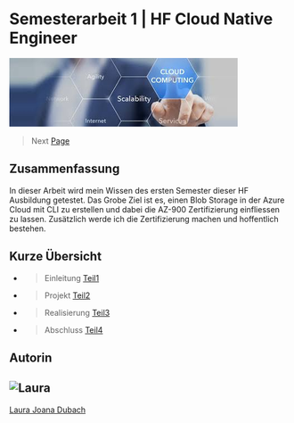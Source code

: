 # Semesterarbeit 1 | HF Cloud Native Engineer

![Titelbild](Pictures/Titelbild.jpg)

> Next [Page](https://github.com/lauradubach/Semesterarbeit1/blob/368d32ac3345825785e786d9bdece06bcd0d0953/Sites/Teil%201%20Einleitung.md)

## Zusammenfassung

In dieser Arbeit wird mein Wissen des ersten Semester dieser HF Ausbildung getestet. Das Grobe Ziel ist es, einen Blob Storage in der Azure Cloud mit CLI zu erstellen und dabei die AZ-900 Zertifizierung einfliessen zu lassen. Zusätzlich werde ich die Zertifizierung machen und hoffentlich bestehen.

## Kurze Übersicht

- > Einleitung [Teil1](/Semesterarbeit1/Sites/Teil%201%20Einleitung.md)
- > Projekt [Teil2](/Semesterarbeit1/Sites/Teil%202%20Projekt.md)
- > Realisierung [Teil3](/Semesterarbeit1/Sites/Teil%203%20Realisieren.md)
- > Abschluss [Teil4](/Semesterarbeit1/Sites/Teil%204%20Abschluss.md)

## Autorin

![Laura](https://avatars.githubusercontent.com/u/78545576?s=400&u=2baa2f92421a81a4d77bf343aba7485e583b900b&v=4)
---
[Laura Joana Dubach](https://github.com/lauradubach)